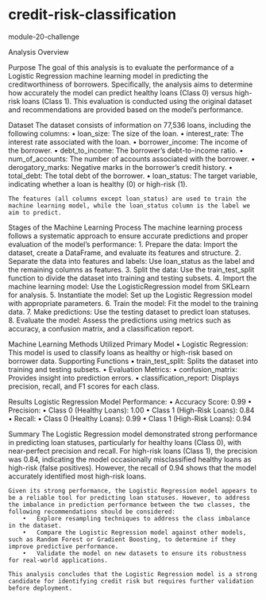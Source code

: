 # credit-risk-classification
module-20-challenge

Analysis Overview

Purpose
    The goal of this analysis is to evaluate the performance of a Logistic Regression machine learning model in predicting the creditworthiness of borrowers. Specifically, the analysis aims to determine how accurately the model can predict healthy loans (Class 0) versus high-risk loans (Class 1). This evaluation is conducted using the original dataset and recommendations are provided based on the model’s performance.

Dataset
    The dataset consists of information on 77,536 loans, including the following columns:
        •	loan_size: The size of the loan.
        •	interest_rate: The interest rate associated with the loan.
        •	borrower_income: The income of the borrower.
        •	debt_to_income: The borrower’s debt-to-income ratio.
        •	num_of_accounts: The number of accounts associated with the borrower.
        •	derogatory_marks: Negative marks in the borrower’s credit history.
        •	total_debt: The total debt of the borrower.
        •	loan_status: The target variable, indicating whether a loan is healthy (0) or high-risk (1).

    The features (all columns except loan_status) are used to train the machine learning model, while the loan_status column is the label we aim to predict.

Stages of the Machine Learning Process
    The machine learning process follows a systematic approach to ensure accurate predictions and proper evaluation of the model’s performance:
        1.	Prepare the data: Import the dataset, create a DataFrame, and evaluate its features and structure.
        2.	Separate the data into features and labels: Use loan_status as the label and the remaining columns as features.
        3.	Split the data: Use the train_test_split function to divide the dataset into training and testing subsets.
        4.	Import the machine learning model: Use the LogisticRegression model from SKLearn for analysis.
        5.	Instantiate the model: Set up the Logistic Regression model with appropriate parameters.
        6.	Train the model: Fit the model to the training data.
        7.	Make predictions: Use the testing dataset to predict loan statuses.
        8.	Evaluate the model: Assess the predictions using metrics such as accuracy, a confusion matrix, and a classification report.

Machine Learning Methods Utilized
    Primary Model
        •	Logistic Regression: This model is used to classify loans as healthy or high-risk based on borrower data.
    Supporting Functions
        •	train_test_split: Splits the dataset into training and testing subsets.
        •	Evaluation Metrics:
        •	confusion_matrix: Provides insight into prediction errors.
        •	classification_report: Displays precision, recall, and F1 scores for each class.

Results
    Logistic Regression Model Performance:
        •	Accuracy Score: 0.99
        •	Precision:
            •	Class 0 (Healthy Loans): 1.00
            •	Class 1 (High-Risk Loans): 0.84
        •	Recall:
            •	Class 0 (Healthy Loans): 0.99
            •	Class 1 (High-Risk Loans): 0.94

Summary
    The Logistic Regression model demonstrated strong performance in predicting loan statuses, particularly for healthy loans (Class 0), with near-perfect precision and recall. For high-risk loans (Class 1), the precision was 0.84, indicating the model occasionally misclassified healthy loans as high-risk (false positives). However, the recall of 0.94 shows that the model accurately identified most high-risk loans.

    Given its strong performance, the Logistic Regression model appears to be a reliable tool for predicting loan statuses. However, to address the imbalance in prediction performance between the two classes, the following recommendations should be considered:
        •	Explore resampling techniques to address the class imbalance in the dataset.
        •	Compare the Logistic Regression model against other models, such as Random Forest or Gradient Boosting, to determine if they improve predictive performance.
        •	Validate the model on new datasets to ensure its robustness for real-world applications.

    This analysis concludes that the Logistic Regression model is a strong candidate for identifying credit risk but requires further validation before deployment.
